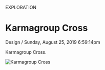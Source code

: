 <p class="type">EXPLORATION</p>

# Karmagroup Cross

<p class="meta">Design  /  Sunday, August 25, 2019 6:59:14pm</p>

Karmagroup Cross.

![Karmagroup Cross](https://farooq-agent.web.app/assets/images/works/large/karmagroup-cross.jpg)
